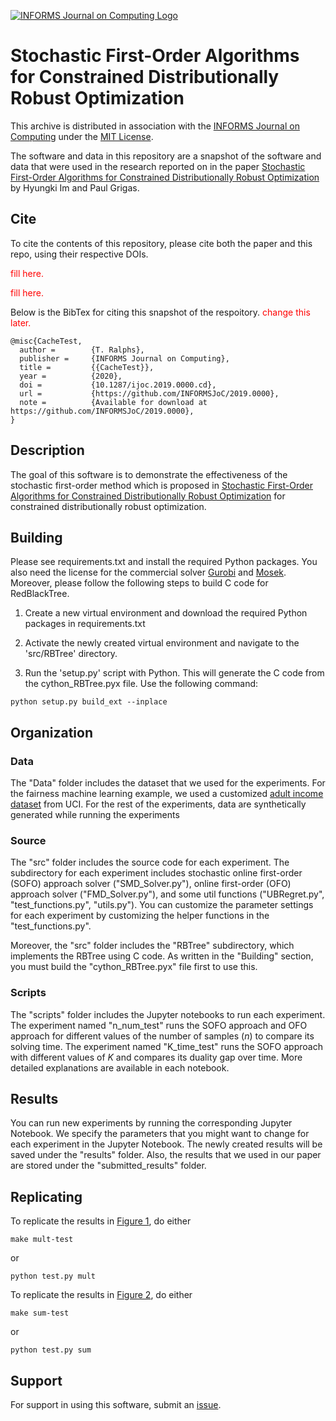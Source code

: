 [![INFORMS Journal on Computing Logo](https://INFORMSJoC.github.io/logos/INFORMS_Journal_on_Computing_Header.jpg)](https://pubsonline.informs.org/journal/ijoc)

# Stochastic First-Order Algorithms for Constrained Distributionally Robust Optimization

This archive is distributed in association with the [INFORMS Journal on
Computing](https://pubsonline.informs.org/journal/ijoc) under the [MIT License](LICENSE).

The software and data in this repository are a snapshot of the software and data
that were used in the research reported on in the paper 
[Stochastic First-Order Algorithms for Constrained Distributionally Robust Optimization]() by Hyungki Im and Paul Grigas. 

## Cite

To cite the contents of this repository, please cite both the paper and this repo, using their respective DOIs.

<span style="color: red;">fill here.</span>


<span style="color: red;">fill here.</span>


Below is the BibTex for citing this snapshot of the respoitory.
<span style="color: red;">change this later.</span>

```
@misc{CacheTest,
  author =        {T. Ralphs},
  publisher =     {INFORMS Journal on Computing},
  title =         {{CacheTest}},
  year =          {2020},
  doi =           {10.1287/ijoc.2019.0000.cd},
  url =           {https://github.com/INFORMSJoC/2019.0000},
  note =          {Available for download at https://github.com/INFORMSJoC/2019.0000},
}  
```

## Description

The goal of this software is to demonstrate the effectiveness of the stochastic first-order method which is proposed in [Stochastic First-Order Algorithms for Constrained Distributionally Robust Optimization]() for constrained distributionally robust optimization.
## Building

Please see requirements.txt and install the required Python packages. You also need the license for the commercial solver [Gurobi](https://www.gurobi.com/) and [Mosek](https://www.mosek.com/).
Moreover, please follow the following steps to build C code for RedBlackTree. 

1. Create a new virtual environment and download the required Python packages in requirements.txt

2. Activate the newly created virtual environment and navigate to the 'src/RBTree' directory.

3. Run the 'setup.py' script with Python. This will generate the C code from the cython_RBTree.pyx file. Use the following command:

```
python setup.py build_ext --inplace
```

## Organization

### Data

The "Data" folder includes the dataset that we used for the experiments. For the fairness machine learning example, we used a customized [adult income dataset](https://archive.ics.uci.edu/dataset/2/adult) from UCI. For the rest of the experiments, data are synthetically generated while running the experiments

### Source

The "src" folder includes the source code for each experiment. The subdirectory for each experiment includes stochastic online first-order (SOFO) approach solver ("SMD_Solver.py"), online first-order (OFO) approach solver ("FMD_Solver.py"), and some util functions ("UBRegret.py", "test_functions.py", "utils.py"). You can customize the parameter settings for each experiment by customizing the helper functions in the "test_functions.py".

Moreover, the "src" folder includes the "RBTree" subdirectory, which implements the RBTree using C code. As written in the "Building" section, you must build the 
"cython_RBTree.pyx" file first to use this. 

### Scripts

The "scripts" folder includes the Jupyter notebooks to run each experiment. The experiment named "n_num_test" runs the SOFO approach and OFO approach for different values of the number of samples ($n$) to compare its solving time. The experiment named "K_time_test" runs the SOFO approach with different values of $K$ and compares its duality gap over time. More detailed explanations are available in each notebook.

## Results

You can run new experiments by running the corresponding Jupyter Notebook. We specify the parameters that you might want to change for each experiment in the Jupyter Notebook. The newly created results will be saved under the "results" folder. Also, the results that we used in our paper are stored under the "submitted_results" folder.

## Replicating

To replicate the results in [Figure 1](results/mult-test), do either

```
make mult-test
```
or
```
python test.py mult
```
To replicate the results in [Figure 2](results/sum-test), do either

```
make sum-test
```
or
```
python test.py sum
```

## Support

For support in using this software, submit an
[issue](https://github.com/tkralphs/JoCTemplate/issues/new).
